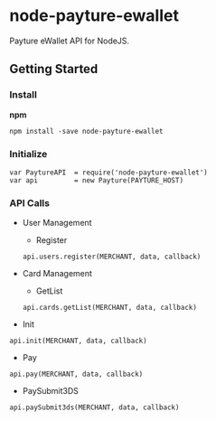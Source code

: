 # node-payture-ewallet
Payture eWallet API for NodeJS.

## Getting Started

### Install
**npm**
```
npm install -save node-payture-ewallet
```

### Initialize
```
var PaytureAPI  = require('node-payture-ewallet')
var api         = new Payture(PAYTURE_HOST)
```

### API Calls

- User Management
  - Register
  ```
  api.users.register(MERCHANT, data, callback)
  ```

- Card Management
  - GetList
  ```
  api.cards.getList(MERCHANT, data, callback)
  ```
- Init
```
api.init(MERCHANT, data, callback)
```
- Pay
```
api.pay(MERCHANT, data, callback)
```
- PaySubmit3DS
```
api.paySubmit3ds(MERCHANT, data, callback)
```
